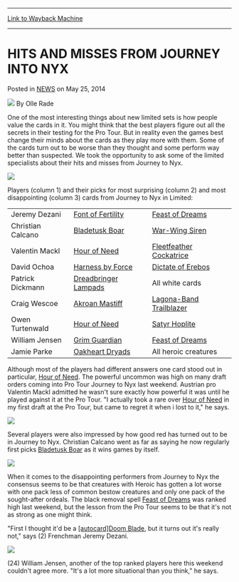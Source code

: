 
---
[Link to Wayback Machine](https://web.archive.org/web/20220122063954/https://magic.wizards.com/en/articles/archive/hits-and-misses-journey-nyx-2014-05-24)

[_metadata_:author]:- "Olle Rade"
[_metadata_:description]:- "One of the most interesting things about new limited sets is how people value the cards in it. You might think that the best players figure out all the secrets in their testing for the Pro Tour. But in reality even the games best change their minds about the cards as they play more with them. Some of the cards turn out to be worse than they thought and some perform way better"
[_metadata_:generator]:- "Drupal 7 (http://drupal.org)"
[_metadata_:node]:- "184236"
[_metadata_:path_date]:- "2014-05-24"
[_metadata_:publish_date]:- "2014-05-25"
[_metadata_:source]:- "div-main-content"
[_metadata_:title]:- "HITS AND MISSES FROM JOURNEY INTO NYX"
[_metadata_:wayback_capture_timestamp]:- "2022-01-22 06:39:54"
[_metadata_:wayback_raw_url]:- "https://web.archive.org/web/20220122063954id_/https://magic.wizards.com/en/articles/archive/hits-and-misses-journey-nyx-2014-05-24"
[_metadata_:wayback_url]:- "https://magic.wizards.com/en/articles/archive/hits-and-misses-journey-nyx-2014-05-24"
---


HITS AND MISSES FROM JOURNEY INTO NYX
=====================================



 Posted in [NEWS](/en/articles)
 on May 25, 2014 






![](https://media.magic.wizards.com/styles/auth_small/public/images/person/olle_rade_author.jpg)
By Olle Rade











One of the most interesting things about new limited sets is how people value the cards in it. You might think that the best players figure out all the secrets in their testing for the Pro Tour. But in reality even the games best change their minds about the cards as they play more with them. Some of the cards turn out to be worse than they thought and some perform way better than suspected. We took the opportunity to ask some of the limited specialists about their hits and misses from Journey to Nyx.


![](https://media.wizards.com/images/magic/daily/events/2014/gpatl14/dickmann.jpg)

Players (column 1) and their picks for most surprising (column 2) and most disappointing (column 3) cards from Journey to Nyx in Limited:





|  |  |  |
| --- | --- | --- |
| Jeremy Dezani | [Font of Fertility](https://gatherer.wizards.com/Pages/Card/Details.aspx?name=Font+of+Fertility) | [Feast of Dreams](https://gatherer.wizards.com/Pages/Card/Details.aspx?name=Feast+of+Dreams) |
| Christian Calcano | [Bladetusk Boar](https://gatherer.wizards.com/Pages/Card/Details.aspx?name=Bladetusk+Boar) | [War-Wing Siren](https://gatherer.wizards.com/Pages/Card/Details.aspx?name=War-Wing+Siren) |
| Valentin Mackl | [Hour of Need](https://gatherer.wizards.com/Pages/Card/Details.aspx?name=Hour+of+Need) | [Fleetfeather Cockatrice](https://gatherer.wizards.com/Pages/Card/Details.aspx?name=Fleetfeather+Cockatrice) |
| David Ochoa | [Harness by Force](https://gatherer.wizards.com/Pages/Card/Details.aspx?name=Harness+by+Force) | [Dictate of Erebos](https://gatherer.wizards.com/Pages/Card/Details.aspx?name=Dictate+of+Erebos) |
| Patrick Dickmann | [Dreadbringer Lampads](https://gatherer.wizards.com/Pages/Card/Details.aspx?name=Dreadbringer+Lampads) | All white cards |
| Craig Wescoe | [Akroan Mastiff](https://gatherer.wizards.com/Pages/Card/Details.aspx?name=Akroan+Mastiff) | [Lagona-Band Trailblazer](https://gatherer.wizards.com/Pages/Card/Details.aspx?name=Lagona-Band+Trailblazer) |
| Owen Turtenwald | [Hour of Need](https://gatherer.wizards.com/Pages/Card/Details.aspx?name=Hour+of+Need) | [Satyr Hoplite](https://gatherer.wizards.com/Pages/Card/Details.aspx?name=Satyr+Hoplite) |
| William Jensen | [Grim Guardian](https://gatherer.wizards.com/Pages/Card/Details.aspx?name=Grim+Guardian) | [Feast of Dreams](https://gatherer.wizards.com/Pages/Card/Details.aspx?name=Feast+of+Dreams) |
| Jamie Parke | [Oakheart Dryads](https://gatherer.wizards.com/Pages/Card/Details.aspx?name=Oakheart+Dryads) | All heroic creatures |


Although most of the players had different answers one card stood out in particular, [Hour of Need](https://gatherer.wizards.com/Pages/Card/Details.aspx?name=Hour+of+Need). The powerful uncommon was high on many draft orders coming into Pro Tour Journey to Nyx last weekend. Austrian pro Valentin Mackl admitted he wasn't sure exactly how powerful it was until he played against it at the Pro Tour. "I actually took a rare over [Hour of Need](https://gatherer.wizards.com/Pages/Card/Details.aspx?name=Hour+of+Need) in my first draft at the Pro Tour, but came to regret it when i lost to it," he says.



![](https://media.wizards.com/images/magic/daily/events/2014/gpatl14/mackl.jpg)

Several players were also impressed by how good red has turned out to be in Journey to Nyx. Christian Calcano went as far as saying he now regularly first picks [Bladetusk Boar](https://gatherer.wizards.com/Pages/Card/Details.aspx?name=Bladetusk+Boar) as it wins games by itself.



![](https://media.wizards.com/images/magic/daily/events/2014/gpatl14/wescoe.jpg)

When it comes to the disappointing performers from Journey to Nyx the consensus seems to be that creatures with Heroic has gotten a lot worse with one pack less of common bestow creatures and only one pack of the sought-after ordeals. The black removal spell [Feast of Dreams](https://gatherer.wizards.com/Pages/Card/Details.aspx?name=Feast+of+Dreams) was ranked high last weekend, but the lesson from the Pro Tour seems to be that it's not as strong as one might think.  

"First I thought it'd be a [[autocard]Doom Blade](https://gatherer.wizards.com/Pages/Card/Details.aspx?name=%5Bautocard%5DDoom+Blade), but it turns out it's really not," says (2) Frenchman Jeremy Dezani.



![](https://media.wizards.com/images/magic/daily/events/2014/gpatl14/dezani.jpg)

(24) William Jensen, another of the top ranked players here this weekend couldn't agree more. "It's a lot more situational than you think," he says.








